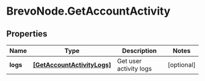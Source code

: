 # BrevoNode.GetAccountActivity

## Properties
Name | Type | Description | Notes
------------ | ------------- | ------------- | -------------
**logs** | [**[GetAccountActivityLogs]**](GetAccountActivityLogs.md) | Get user activity logs | [optional] 


